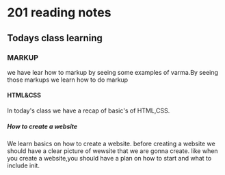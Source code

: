 # 201 reading notes

## Todays class  learning

### MARKUP
we have lear how to markup by seeing some examples of varma.By seeing those markups we learn how to do markup

#### HTML&CSS
In today's class we have a recap of basic's of HTML,CSS.

##### How to create a website
We learn basics on how to create a website. before creating a website we should have a clear picture of wewsite that we are gonna create. like when you create a website,you should have a plan on how to start and what to include init.

